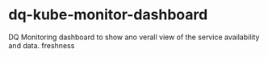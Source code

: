 # dq-kube-monitor-dashboard
DQ Monitoring dashboard to show ano verall view of the service availability and data. freshness
